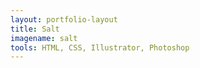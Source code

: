 ```yaml
---
layout: portfolio-layout
title: Salt
imagename: salt
tools: HTML, CSS, Illustrator, Photoshop
---
```

